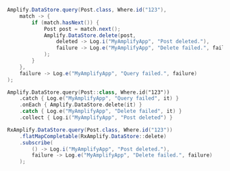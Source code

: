 <amplify-block-switcher>
<amplify-block name="Java">

```java
Amplify.DataStore.query(Post.class, Where.id("123"),
    match -> {
        if (match.hasNext()) {
            Post post = match.next();
            Amplify.DataStore.delete(post,
                deleted -> Log.i("MyAmplifyApp", "Post deleted."),
                failure -> Log.e("MyAmplifyApp", "Delete failed.", failure)
            );
        }
    },
    failure -> Log.e("MyAmplifyApp", "Query failed.", failure)
);
```

</amplify-block>
<amplify-block name="Kotlin">

```kotlin
Amplify.DataStore.query(Post::class, Where.id("123"))
    .catch { Log.e("MyAmplifyApp", "Query failed", it) }
    .onEach { Amplify.DataStore.delete(it) }
    .catch { Log.e("MyAmplifyApp", "Delete failed", it) }
    .collect { Log.i("MyAmplifyApp", "Post deleted") }
```

</amplify-block>
<amplify-block name="RxJava">

```java
RxAmplify.DataStore.query(Post.class, Where.id("123"))
    .flatMapCompletable(RxAmplify.DataStore::delete)
    .subscribe(
        () -> Log.i("MyAmplifyApp", "Post deleted."),
        failure -> Log.e("MyAmplifyApp", "Delete failed.", failure)
    );
```

</amplify-block>
</amplify-block-switcher>
